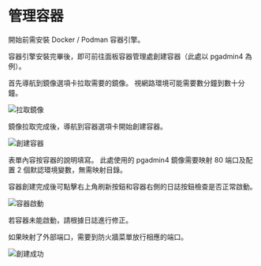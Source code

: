 # 管理容器

開始前需安裝 Docker / Podman 容器引擎。

容器引擎安裝完畢後，即可前往面板容器管理處創建容器（此處以 pgadmin4 為例）。

首先導航到鏡像選項卡拉取需要的鏡像。 視網路環境可能需要數分鐘到數十分鐘。

![拉取鏡像](/container1.png)

鏡像拉取完成後，導航到容器選項卡開始創建容器。

![創建容器](/container2.png)

表單內容按容器的說明填寫。 此處使用的 pgadmin4 鏡像需要映射 80 端口及配置 2 個默認環境變數，無需映射目錄。

容器創建完成後可點擊右上角刷新按鈕和容器右側的日誌按鈕檢查是否正常啟動。

![容器啟動](/container3.png)

若容器未能啟動，請根據日誌進行修正。

如果映射了外部端口，需要到防火牆菜單放行相應的端口。

![創建成功](/container4.png)
